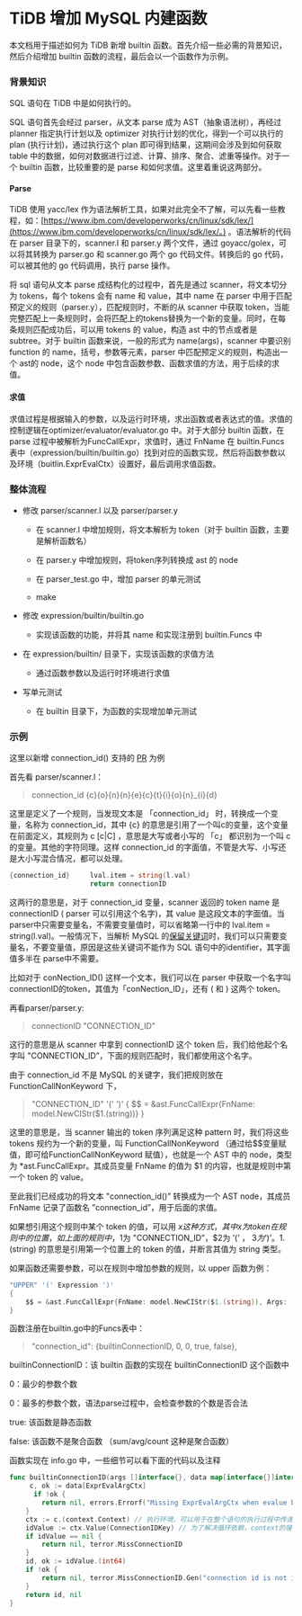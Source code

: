 # TiDB 增加 MySQL 内建函数

本文档用于描述如何为 TiDB 新增 builtin 函数。首先介绍一些必需的背景知识，然后介绍增加 builtin 函数的流程，最后会以一个函数作为示例。

### **背景知识**

SQL 语句在 TiDB 中是如何执行的。

SQL 语句首先会经过 parser，从文本 parse 成为 AST（抽象语法树），再经过 planner 指定执行计划以及 optimizer 对执行计划的优化，得到一个可以执行的 plan (执行计划)，通过执行这个 plan 即可得到结果，这期间会涉及到如何获取 table 中的数据，如何对数据进行过滤、计算、排序、聚合、滤重等操作。对于一个 builtin 函数，比较重要的是 parse 和如何求值。这里着重说这两部分。

#### Parse

TiDB 使用 yacc/lex 作为语法解析工具，如果对此完全不了解，可以先看一些教程，如：[https://www.ibm.com/developerworks/cn/linux/sdk/lex/](https://www.ibm.com/developerworks/cn/linux/sdk/lex/。) 。语法解析的代码在 parser 目录下的，scanner.l 和 parser.y 两个文件，通过 goyacc/golex，可以将其转换为 parser.go 和 scanner.go 两个 go 代码文件。转换后的 go 代码，可以被其他的 go 代码调用，执行 parse 操作。

 

将 sql 语句从文本 parse 成结构化的过程中，首先是通过 scanner，将文本切分为 tokens，每个 tokens 会有 name 和 value，其中 name 在 parser 中用于匹配预定义的规则（parser.y），匹配规则时，不断的从 scanner 中获取 token，当能完整匹配上一条规则时，会将匹配上的tokens替换为一个新的变量。同时，在每条规则匹配成功后，可以用 tokens 的 value，构造 ast 中的节点或者是 subtree。对于 builtin 函数来说，一般的形式为 name(args)，scanner 中要识别 function 的 name，括号，参数等元素，parser 中匹配预定义的规则，构造出一个 ast的 node，这个 node 中包含函数参数、函数求值的方法，用于后续的求值。

#### 求值

求值过程是根据输入的参数，以及运行时环境，求出函数或者表达式的值。求值的控制逻辑在optimizer/evaluator/evaluator.go 中。对于大部分 builtin 函数，在 parse 过程中被解析为FuncCallExpr，求值时，通过 FnName 在 builtin.Funcs 表中（expression/builtin/builtin.go）找到对应的函数实现，然后将函数参数以及环境（buitlin.ExprEvalCtx）设置好，最后调用求值函数。

### **整体流程**

* 修改 parser/scanner.l 以及 parser/parser.y

    * 在 scanner.l 中增加规则，将文本解析为 token（对于 builtin 函数，主要是解析函数名）

    * 在 parser.y 中增加规则，将token序列转换成 ast 的 node

    * 在 parser_test.go 中，增加 parser 的单元测试

    * make

* 修改 expression/builtin/builtin.go

    * 实现该函数的功能，并将其 name 和实现注册到 builtin.Funcs 中

* 在 expression/builtin/ 目录下，实现该函数的求值方法

    * 通过函数参数以及运行时环境进行求值

* 写单元测试

    * 在 builtin 目录下，为函数的实现增加单元测试

### **示例**

这里以新增 connection_id() 支持的 [PR](https://github.com/pingcap/tidb/pull/718) 为例

首先看 parser/scanner.l：

> connection_id	{c}{o}{n}{n}{e}{c}{t}{i}{o}{n}_{i}{d} 

这里是定义了一个规则，当发现文本是 「connection_id」 时，转换成一个变量，名称为 connection_id，其中 {c} 的意思是引用了一个叫c的变量，这个变量在前面定义，其规则为 c [c|C] ，意思是大写或者小写的 「c」 都识别为一个叫 c 的变量。其他的字符同理。这样 connection_id 的字面值，不管是大写、小写还是大小写混合情况，都可以处理。
```go
{connection_id}		lval.item = string(l.val)
                    return connectionID
```

这两行的意思是，对于 connection_id 变量，scanner 返回的 token name 是 connectionID ( parser 可以引用这个名字)，其 value 是这段文本的字面值。当parser中只需要变量名，不需要变量值时，可以省略第一行中的 lval.item = string(l.val)。一般情况下，当解析 MySQL 的[保留关键词](http://dev.mysql.com/doc/refman/5.7/en/keywords.html)时，我们可以只需要变量名，不要变量值，原因是这些关键词不能作为 SQL 语句中的identifier，其字面值多半在 parse中不需要。

比如对于 conNection_ID() 这样一个文本，我们可以在 parser 中获取一个名字叫 connectionID的token，其值为「conNection_ID」，还有 ( 和 ) 这两个 token。

再看parser/parser.y:

> connectionID   "CONNECTION_ID"

这行的意思是从 scanner 中拿到 connectionID 这个 token 后，我们给他起个名字叫 "CONNECTION_ID”，下面的规则匹配时，我们都使用这个名字。

由于 connection_id 不是 MySQL 的关键字，我们把规则放在 FunctionCallNonKeyword 下，

> "CONNECTION_ID" '(' ')' 
> {
>      $$ = &ast.FuncCallExpr{FnName: model.NewCIStr($1.(string))}
> }

这里的意思是，当 scanner 输出的 token 序列满足这种 pattern 时，我们将这些 tokens 规约为一个新的变量，叫 FunctionCallNonKeyword （通过给$$变量赋值，即可给FunctionCallNonKeyword 赋值），也就是一个 AST 中的 node，类型为 *ast.FuncCallExpr。其成员变量 FnName 的值为 $1 的内容，也就是规则中第一个 token 的 value。

至此我们已经成功的将文本 "connection_id()” 转换成为一个 AST node，其成员 FnName 记录了函数名 ”connection_id”，用于后面的求值。

如果想引用这个规则中某个 token 的值，可以用 $x 这种方式，其中 x 为 token 在规则中的位置，如上面的规则中，$1为 "CONNECTION_ID”，$2为 ’(’ ， $3 为 ’)’ 。$1.(string) 的意思是引用第一个位置上的 token 的值，并断言其值为 string 类型。

如果函数还需要参数，可以在规则中增加参数的规则，以 upper 函数为例：

```go
"UPPER" '(' Expression ')'
{
    $$ = &ast.FuncCallExpr{FnName: model.NewCIStr($1.(string)), Args: []ast.ExprNode{$3.(ast.ExprNode)}} // 解析的参数放在Args成员变量中
}
```

函数注册在builtin.go中的Funcs表中：

> "connection_id": {builtinConnectionID, 0, 0, true, false},

builtinConnectionID：该 builtin 函数的实现在 builtinConnectionID 这个函数中

0：最少的参数个数

0：最多的参数个数，语法parse过程中，会检查参数的个数是否合法

true: 该函数是静态函数

false: 该函数不是聚合函数 （sum/avg/count 这种是聚合函数）

函数实现在 info.go 中，一些细节可以看下面的代码以及注释

```go
func builtinConnectionID(args []interface{}, data map[interface{}]interface{}) (v interface{}, err error) { //返回值必须是这两个
     c, ok := data[ExprEvalArgCtx]
      if !ok {
		return nil, errors.Errorf("Missing ExprEvalArgCtx when evalue builtin")
	}
	ctx := c.(context.Context) // 执行环境，可以用于在整个语句的执行过程中传递数据
	idValue := ctx.Value(ConnectionIDKey) // 为了解决循环依赖，context的接口设计为SetValue和Value，分别用于绑定和获取变量
	if idValue == nil {
		return nil, terror.MissConnectionID
	}
	id, ok := idValue.(int64)
	if !ok {
		return nil, terror.MissConnectionID.Gen("connection id is not int64 but %T", idValue)
	}
	return id, nil
}
```
